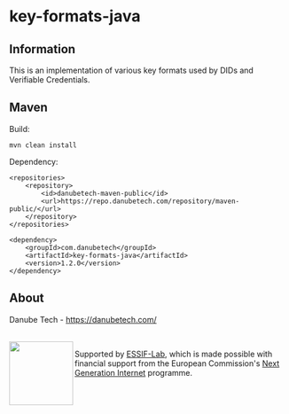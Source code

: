 # key-formats-java

## Information

This is an implementation of various key formats used by DIDs and Verifiable Credentials.

## Maven

Build:

	mvn clean install

Dependency:

	<repositories>
		<repository>
			<id>danubetech-maven-public</id>
			<url>https://repo.danubetech.com/repository/maven-public/</url>
		</repository>
	</repositories>

	<dependency>
		<groupId>com.danubetech</groupId>
		<artifactId>key-formats-java</artifactId>
		<version>1.2.0</version>
	</dependency>

## About

Danube Tech - https://danubetech.com/

<br clear="left" />

<img align="left" src="https://raw.githubusercontent.com/danubetech/key-formats-java/master/docs/logo-ngi-essiflab.png" width="115">

Supported by [ESSIF-Lab](https://essif-lab.eu/), which is made possible with financial support from the European Commission's [Next Generation Internet](https://ngi.eu/) programme.

